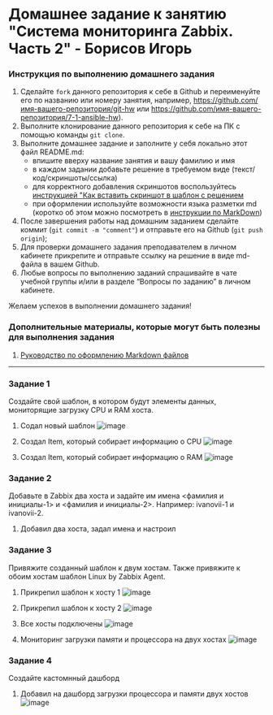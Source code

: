 # Домашнее задание к занятию "Система мониторинга Zabbix. Часть 2" - Борисов Игорь


### Инструкция по выполнению домашнего задания

   1. Сделайте `fork` данного репозитория к себе в Github и переименуйте его по названию или номеру занятия, например, https://github.com/имя-вашего-репозитория/git-hw или  https://github.com/имя-вашего-репозитория/7-1-ansible-hw).
   2. Выполните клонирование данного репозитория к себе на ПК с помощью команды `git clone`.
   3. Выполните домашнее задание и заполните у себя локально этот файл README.md:
      - впишите вверху название занятия и вашу фамилию и имя
      - в каждом задании добавьте решение в требуемом виде (текст/код/скриншоты/ссылка)
      - для корректного добавления скриншотов воспользуйтесь [инструкцией "Как вставить скриншот в шаблон с решением](https://github.com/netology-code/sys-pattern-homework/blob/main/screen-instruction.md)
      - при оформлении используйте возможности языка разметки md (коротко об этом можно посмотреть в [инструкции  по MarkDown](https://github.com/netology-code/sys-pattern-homework/blob/main/md-instruction.md))
   4. После завершения работы над домашним заданием сделайте коммит (`git commit -m "comment"`) и отправьте его на Github (`git push origin`);
   5. Для проверки домашнего задания преподавателем в личном кабинете прикрепите и отправьте ссылку на решение в виде md-файла в вашем Github.
   6. Любые вопросы по выполнению заданий спрашивайте в чате учебной группы и/или в разделе “Вопросы по заданию” в личном кабинете.
   
Желаем успехов в выполнении домашнего задания!
   
### Дополнительные материалы, которые могут быть полезны для выполнения задания

1. [Руководство по оформлению Markdown файлов](https://gist.github.com/Jekins/2bf2d0638163f1294637#Code)

---

### Задание 1

Создайте свой шаблон, в котором будут элементы данных, мониторящие загрузку CPU и RAM хоста.

1. Содал новый шаблон
   ![image](https://github.com/user-attachments/assets/d2c81cdc-ef97-4022-8595-ba624449555e)

2. Создал Item, который собирает информацию о CPU
   ![image](https://github.com/user-attachments/assets/ab7e55f9-2d30-4465-8f13-f5b4deab4710)

3. Создал Item, который собирает информацию о RAM
   ![image](https://github.com/user-attachments/assets/54bf86d0-ab39-4bf2-90dc-cd89d9f82cfd)



### Задание 2

Добавьте в Zabbix два хоста и задайте им имена <фамилия и инициалы-1> и <фамилия и инициалы-2>. Например: ivanovii-1 и ivanovii-2.

1. Добавил два хоста, задал имена и настроил


### Задание 3

Привяжите созданный шаблон к двум хостам. Также привяжите к обоим хостам шаблон Linux by Zabbix Agent.

1. Прикрепил шаблон к хосту 1
   ![image](https://github.com/user-attachments/assets/41e340d1-102c-4ae8-bfb6-fcef394221e5)

2. Прикрепил шаблон к хосту 2
   ![image](https://github.com/user-attachments/assets/29193e68-8ec2-45ac-9a67-55b3009e63b4)

3. Все хосты подключены
   ![image](https://github.com/user-attachments/assets/be2a7244-d383-43e0-97bc-f61262dde013)

4. Мониторинг загрузки памяти и процессора на двух хостах
   ![image](https://github.com/user-attachments/assets/186dd33d-00f9-457b-9be2-7234355ab7a1)
 

### Задание 4

Создайте кастомнный дашборд

1. Добавил на дашборд загрузки процессора и памяти двух хостов
   ![image](https://github.com/user-attachments/assets/084730db-eb84-42a4-9c5e-230d70347522)


